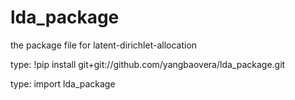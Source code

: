 # lda_package

the package file for latent-dirichlet-allocation


type: !pip install git+git://github.com/yangbaovera/lda_package.git


type: import lda_package
